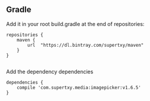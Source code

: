 
Gradle
------
Add it in your root build.gradle at the end of repositories: 

```
repositories {
    maven {
        url  "https://dl.bintray.com/supertxy/maven" 
    }
}
  
```
Add the dependency dependencies 

```
dependencies {
	compile 'com.supertxy.media:imagepicker:v1.6.5'
}
```
